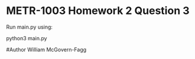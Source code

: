 # METR-1003 Homework 2 Question 3

Run main.py using:

python3 main.py

#Author William McGovern-Fagg
 
